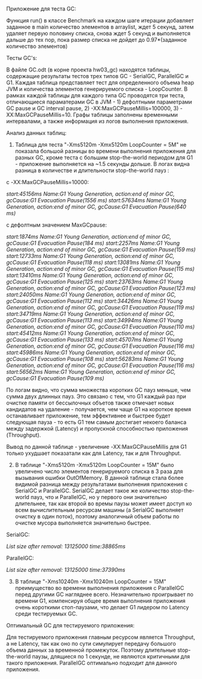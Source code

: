 Приложение для теста GC:

Функция run() в классе Benchmark на каждом шаге итерации добавляет заданное в main количество элементов в arraylist, ждет 5 секунд, затем удаляет первую половину списка, снова ждет 5 секунд и выполняется дальше до тех пор, пока размер списка не дойдет до 0.97*(заданное количество элементов)

Тесты GC's:

В файле GC.odt (в корне проекта hw03_gc) находятся таблицы, содержащие результаты тестов трех типов GC - SerialGC, ParallelGC и G1. Каждая таблица представляет тест для определенного объема heap JVM и количества элементов генерируемого списка - LoopCounter. В рамках каждой таблицы для каждого типа GC проводятся три теста, отличающиеся параматерами GC в JVM - 1) дефолтными параметрами GC pause и GC interval pause, 2) -XX:MaxGCPauseMillis=100000, 3)
-XX:MaxGCPauseMillis=10. Графы таблицы заполнены временными интервалами, а также информация из логов выполнения приложения. 


Анализ данных таблиц:

1) Таблица для теста "-Xms5120m -Xmx5120m LoopCounter = 5M" не показала большой разницы во времени выполнения приложения для разных GC, кроме теста с большим stop-the-world периодом для G1 - приложение выполняется на ~1.5 секунды дольше. В логах видна разница в количестве и длительности stop-the-world пауз :

с -XX:MaxGCPauseMillis=10000:

_start:45156ms Name:G1 Young Generation, action:end of minor GC, gcCause:G1 Evacuation Pause(1556 ms)
start:57634ms Name:G1 Young Generation, action:end of minor GC, gcCause:G1 Evacuation Pause(640 ms)_

c дефолтным значением MaxGCpause:

_start:1874ms Name:G1 Young Generation, action:end of minor GC, gcCause:G1 Evacuation Pause(184 ms)
start:2257ms Name:G1 Young Generation, action:end of minor GC, gcCause:G1 Evacuation Pause(159 ms)
start:12733ms Name:G1 Young Generation, action:end of minor GC, gcCause:G1 Evacuation Pause(118 ms)
start:13081ms Name:G1 Young Generation, action:end of minor GC, gcCause:G1 Evacuation Pause(115 ms)
start:13410ms Name:G1 Young Generation, action:end of minor GC, gcCause:G1 Evacuation Pause(125 ms)
start:23763ms Name:G1 Young Generation, action:end of minor GC, gcCause:G1 Evacuation Pause(123 ms)
start:24050ms Name:G1 Young Generation, action:end of minor GC, gcCause:G1 Evacuation Pause(112 ms)
start:34426ms Name:G1 Young Generation, action:end of minor GC, gcCause:G1 Evacuation Pause(119 ms)
start:34719ms Name:G1 Young Generation, action:end of minor GC, gcCause:G1 Evacuation Pause(113 ms)
start:34994ms Name:G1 Young Generation, action:end of minor GC, gcCause:G1 Evacuation Pause(110 ms)
start:45412ms Name:G1 Young Generation, action:end of minor GC, gcCause:G1 Evacuation Pause(133 ms)
start:45707ms Name:G1 Young Generation, action:end of minor GC, gcCause:G1 Evacuation Pause(116 ms)
start:45986ms Name:G1 Young Generation, action:end of minor GC, gcCause:G1 Evacuation Pause(108 ms)
start:56283ms Name:G1 Young Generation, action:end of minor GC, gcCause:G1 Evacuation Pause(116 ms)
start:56562ms Name:G1 Young Generation, action:end of minor GC, gcCause:G1 Evacuation Pause(109 ms)_

По логам видно, что сумма множества коротких GC пауз меньше, чем сумма двух длинных пауз. Это связано с тем, что G1 каждый раз при очистке памяти от бессылочных объетов также отмечает новых кандидатов на удаление - получается, чем чаще G1 на короткое время останавливает приложение, тем эффективнее и быстрее будет следующая пауза  - то есть G1 тем самым достигает некоего баланса между задержкой (Latency) и пропускной способностью приложения (Throughput).

Вывод по данной таблице - увеличение -XX:MaxGCPauseMillis для G1 только ухудшает показатали как для Latency, так и для Throughput.


2) В таблице "-Xms5120m -Xmx5120m LoopCounter = 15M" было увеличено число элементов генерируемого списка в 3 раза для вызывания ошибки OutOfMemory. В данной таблице стала более видимой разница между результатами выполнения приложения с  SerialGC и ParallelGC.  SerialGC делает такое же количество stop-the-world пауз, что и ParallelGC, но у первого они значительно длительнее, так как второй во времы паузы может имеет доступ ко всем вычислительным ресурсам машины (а SerialGC выполняет очистку в один поток), поэтому аналогичный объем работы по очистке мусора выполняется значительно быстрее.

SerialGC:

_List size after removal: 13125000
time:38865ms_

ParallelGC:

_List size after removal: 13125000
time:37390ms_

3) В таблице "-Xms10240m -Xmx10240m LoopCounter = 15M" преимущество во времени выполнения приложения с ParallelGC перед другими GC нагляднее всего. Незначительно проигрывает по времени G1, компенсируя общее время выполнения приложения очень короткими стоп-паузами, что делает G1 лидером по Latency среди тестируемых GC.


Оптимальный GC для тестируемого приложения:

Для тестируемого приложения главным ресурсом является Throughput, а не Latency, так как оно по сути симулирует передачу большого объема данных за временной промежуток. Поэтому длительные stop-the-world паузы, длящиеся по 1 секунде, не являются критичными для такого приложения. ParallelGC оптимально подходит для данного приложения.
